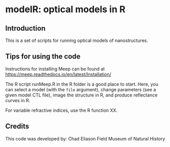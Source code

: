 # modelR: optical models in R

## Introduction

This is a set of scripts for running optical models of nanostructures.

## Tips for using the code

Instructions for installing Meep can be found at https://meep.readthedocs.io/en/latest/Installation/

The R script runMeep.R in the R folder is a good place to start. Here, you can select a model (with the `file` argument), change parameters (see a given model CTL file), image the structure in R, and produce reflectance curves in R.

For variable refractive indices, use the R function XX.

## Credits
This code was developed by:
Chad Eliason
Field Museum of Natural History

